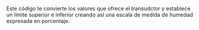 Este código te convierte los valores que ofrece el transudctor y establece un límite superior e inferior creando así una escala de medida de humedad expresada en porcentaje.
